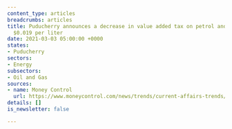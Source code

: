 ```yaml
---
content_type: articles
breadcrumbs: articles
title: Puducherry announces a decrease in value added tax on petrol and diesel by
  $0.019 per liter
date: 2021-03-03 05:00:00 +0000
states:
- Puducherry
sectors:
- Energy
subsectors:
- Oil and Gas
sources:
- name: Money Control
  url: https://www.moneycontrol.com/news/trends/current-affairs-trends/puducherry-lg-announces-2-reduction-in-vat-on-petrol-diesel-6580811.html
details: []
is_newsletter: false

---
```

